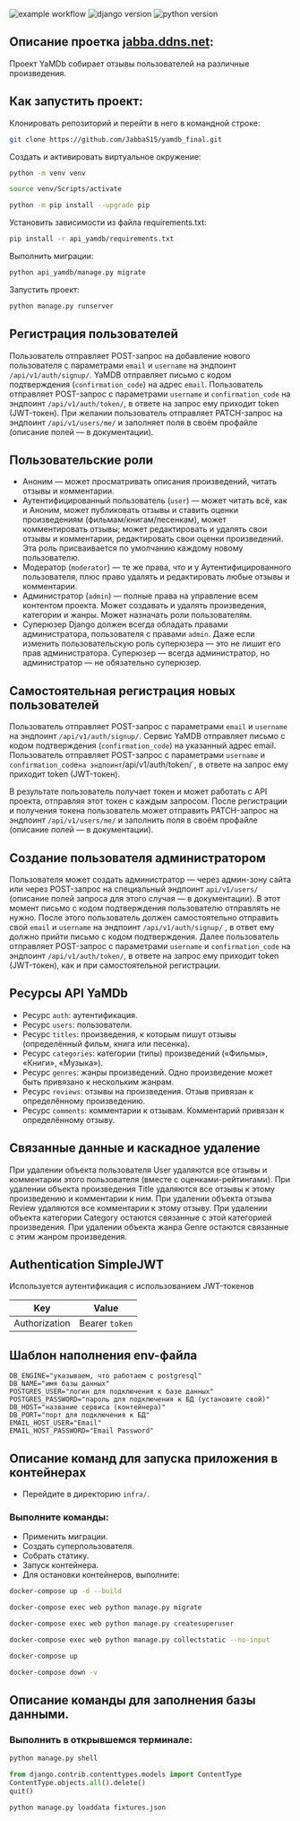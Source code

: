 ![example workflow](https://github.com/JabbaS15/yamdb_final/actions/workflows/yamdb_workflow.yml/badge.svg)
![django version](https://img.shields.io/badge/Django-2.2.16-green)
![python version](https://img.shields.io/badge/Python-3.7%20%7C%203.8%20%7C%203.9-green)
## Описание проетка [jabba.ddns.net](https://jabba.ddns.net/):



Проект YaMDb собирает отзывы пользователей на различные произведения.

## Как запустить проект:

Клонировать репозиторий и перейти в него в командной строке:

```bash
git clone https://github.com/JabbaS15/yamdb_final.git
```


Cоздать и активировать виртуальное окружение:

```bash
python -m venv venv

source venv/Scripts/activate

python -m pip install --upgrade pip
```

Установить зависимости из файла requirements.txt:

```bash
pip install -r api_yamdb/requirements.txt 
```

Выполнить миграции:

```bash
python api_yamdb/manage.py migrate 
```

Запустить проект:

```bash
python manage.py runserver
```

## Регистрация пользователей

Пользователь отправляет POST-запрос на добавление нового пользователя с параметрами `email` и `username` на эндпоинт `/api/v1/auth/signup/`.
YaMDB отправляет письмо с кодом подтверждения (`confirmation_code`) на адрес `email`.
Пользователь отправляет POST-запрос с параметрами `username` и `confirmation_code` на эндпоинт `/api/v1/auth/token/`, в ответе на запрос ему приходит token (JWT-токен).
При желании пользователь отправляет PATCH-запрос на эндпоинт `/api/v1/users/me/` и заполняет поля в своём профайле (описание полей — в документации).

## Пользовательские роли
- Аноним — может просматривать описания произведений, читать отзывы и комментарии.
- Аутентифицированный пользователь (`user`) — может читать всё, как и Аноним, может публиковать отзывы и ставить оценки произведениям (фильмам/книгам/песенкам), может комментировать отзывы; может редактировать и удалять свои отзывы и комментарии, редактировать свои оценки произведений. Эта роль присваивается по умолчанию каждому новому пользователю.
- Модератор (`moderator`) — те же права, что и у Аутентифицированного пользователя, плюс право удалять и редактировать любые отзывы и комментарии.
- Администратор (`admin`) — полные права на управление всем контентом проекта. Может создавать и удалять произведения, категории и жанры. Может назначать роли пользователям.
- Суперюзер Django должен всегда обладать правами администратора, пользователя с правами `admin`. Даже если изменить пользовательскую роль суперюзера — это не лишит его прав администратора. Суперюзер — всегда администратор, но администратор — не обязательно суперюзер.

## Самостоятельная регистрация новых пользователей

Пользователь отправляет POST-запрос с параметрами `email` и `username` на эндпоинт `/api/v1/auth/signup/`.
Сервис YaMDB отправляет письмо с кодом подтверждения (`confirmation_code`) на указанный адрес email.
Пользователь отправляет POST-запрос с параметрами `username` и `confirmation_cod`e` на эндпоинт `/api/v1/auth/token/`, в ответе на запрос ему приходит token (JWT-токен).

В результате пользователь получает токен и может работать с API проекта, отправляя этот токен с каждым запросом.
После регистрации и получения токена пользователь может отправить PATCH-запрос на эндпоинт `/api/v1/users/me/` и заполнить поля в своём профайле (описание полей — в документации).

## Создание пользователя администратором

Пользователя может создать администратор — через админ-зону сайта или через POST-запрос на специальный эндпоинт `api/v1/users/` (описание полей запроса для этого случая — в документации). В этот момент письмо с кодом подтверждения пользователю отправлять не нужно.
После этого пользователь должен самостоятельно отправить свой `email` и `username` на эндпоинт `/api/v1/auth/signup/` , в ответ ему должно прийти письмо с кодом подтверждения.
Далее пользователь отправляет POST-запрос с параметрами `username` и `confirmation_code` на эндпоинт `/api/v1/auth/token/`, в ответе на запрос ему приходит token (JWT-токен), как и при самостоятельной регистрации.

## Ресурсы API YaMDb

- Ресурс `auth`: аутентификация.
- Ресурс `users`: пользователи.
- Ресурс `titles`: произведения, к которым пишут отзывы (определённый фильм, книга или песенка).
- Ресурс `categories`: категории (типы) произведений («Фильмы», «Книги», «Музыка»).
- Ресурс `genres`: жанры произведений. Одно произведение может быть привязано к нескольким жанрам.
- Ресурс `reviews`: отзывы на произведения. Отзыв привязан к определённому произведению.
- Ресурс `comments`: комментарии к отзывам. Комментарий привязан к определённому отзыву.

## Связанные данные и каскадное удаление
При удалении объекта пользователя User удаляются все отзывы и комментарии этого пользователя (вместе с оценками-рейтингами).
При удалении объекта произведения Title удаляются все отзывы к этому произведению и комментарии к ним.
При удалении объекта отзыва Review удаляются все комментарии к этому отзыву.
При удалении объекта категории Category остаются связанные с этой категорией произведения.
При удалении объекта жанра Genre остаются связанные с этим жанром произведения.

## Authentication SimpleJWT
Используется аутентификация с использованием JWT-токенов

|Key          |Value           |
|-------------|----------------|
|Authorization|Bearer `token`  |


## Шаблон наполнения env-файла
````
DB_ENGINE="указываем, что работаем с postgresql"
DB_NAME="имя базы данных"
POSTGRES_USER="логин для подключения к базе данных"
POSTGRES_PASSWORD="пароль для подключения к БД (установите свой)"
DB_HOST="название сервиса (контейнера)"
DB_PORT="порт для подключения к БД"
EMAIL_HOST_USER="Email"
EMAIL_HOST_PASSWORD="Email Password"
````

## Описание команд для запуска приложения в контейнерах
- Перейдите в директорию `infra/`.

### Выполните команды:
- Применить миграции.
- Создать суперпользователя.
- Собрать статику.
- Запуск контейнера.
- Для остановки контейнеров, выполните:

````bash
docker-compose up -d --build

docker-compose exec web python manage.py migrate

docker-compose exec web python manage.py createsuperuser

docker-compose exec web python manage.py collectstatic --no-input

docker-compose up

docker-compose down -v
````

## Описание команды для заполнения базы данными.

### Выполнить в открывшемся терминале:

```bash
python manage.py shell
```
````python
from django.contrib.contenttypes.models import ContentType
ContentType.objects.all().delete()
quit()
````
```bash
python manage.py loaddata fixtures.json
```
